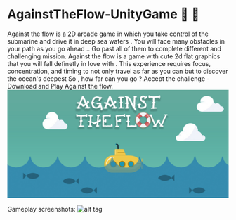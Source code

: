 # AgainstTheFlow-UnityGame :ocean: :speedboat:
Against the flow is a 2D arcade game in which you take control of the submarine and drive it in deep sea waters . You will face many obstacles in your path as you go ahead .. Go past all of them to complete different and challenging mission. 
Against the flow is a game with cute 2d flat graphics that you will fall definetly in love with . This experience requires focus, concentration, and timing to not only travel as far as you can but to discover the ocean's deepest So , how far can you go ? Accept the challenge - Download and Play Against the flow.
![alt tag](https://github.com/AmirBraham/AgainstTheFlow/blob/master/ATFCOVER.jpg)

Gameplay screenshots: 
![alt tag](https://github.com/AmirBraham/AgainstTheFlow-UnityGame/blob/master/Untitled-1.png)

